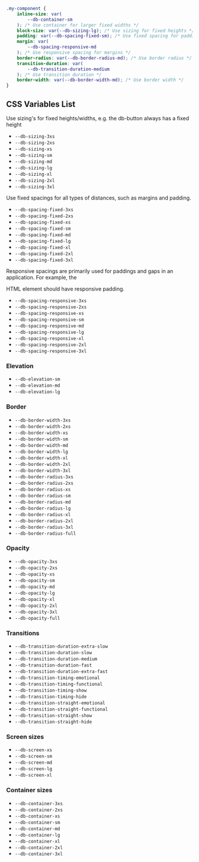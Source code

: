 ```css
.my-component {
	inline-size: var(
		--db-container-sm
	); /* Use container for larger fixed widths */
	block-size: var(--db-sizing-lg); /* Use sizing for fixed heights */
	padding: var(--db-spacing-fixed-sm); /* Use fixed spacing for paddings */
	margin: var(
		--db-spacing-responsive-md
	); /* Use responsive spacing for margins */
	border-radius: var(--db-border-radius-md); /* Use border radius */
	transition-duration: var(
		--db-transition-duration-medium
	); /* Use transition duration */
	border-width: var(--db-border-width-md); /* Use border width */
}
```

## CSS Variables List

Use sizing's for fixed heights/widths, e.g. the db-button always has a fixed height

- `--db-sizing-3xs`
- `--db-sizing-2xs`
- `--db-sizing-xs`
- `--db-sizing-sm`
- `--db-sizing-md`
- `--db-sizing-lg`
- `--db-sizing-xl`
- `--db-sizing-2xl`
- `--db-sizing-3xl`

Use fixed spacings for all types of distances, such as margins and padding.

- `--db-spacing-fixed-3xs`
- `--db-spacing-fixed-2xs`
- `--db-spacing-fixed-xs`
- `--db-spacing-fixed-sm`
- `--db-spacing-fixed-md`
- `--db-spacing-fixed-lg`
- `--db-spacing-fixed-xl`
- `--db-spacing-fixed-2xl`
- `--db-spacing-fixed-3xl`

Responsive spacings are primarily used for paddings and gaps in an application. For example, the <main> HTML element should have responsive padding.

- `--db-spacing-responsive-3xs`
- `--db-spacing-responsive-2xs`
- `--db-spacing-responsive-xs`
- `--db-spacing-responsive-sm`
- `--db-spacing-responsive-md`
- `--db-spacing-responsive-lg`
- `--db-spacing-responsive-xl`
- `--db-spacing-responsive-2xl`
- `--db-spacing-responsive-3xl`

### Elevation

- `--db-elevation-sm`
- `--db-elevation-md`
- `--db-elevation-lg`

### Border

- `--db-border-width-3xs`
- `--db-border-width-2xs`
- `--db-border-width-xs`
- `--db-border-width-sm`
- `--db-border-width-md`
- `--db-border-width-lg`
- `--db-border-width-xl`
- `--db-border-width-2xl`
- `--db-border-width-3xl`
- `--db-border-radius-3xs`
- `--db-border-radius-2xs`
- `--db-border-radius-xs`
- `--db-border-radius-sm`
- `--db-border-radius-md`
- `--db-border-radius-lg`
- `--db-border-radius-xl`
- `--db-border-radius-2xl`
- `--db-border-radius-3xl`
- `--db-border-radius-full`

### Opacity

- `--db-opacity-3xs`
- `--db-opacity-2xs`
- `--db-opacity-xs`
- `--db-opacity-sm`
- `--db-opacity-md`
- `--db-opacity-lg`
- `--db-opacity-xl`
- `--db-opacity-2xl`
- `--db-opacity-3xl`
- `--db-opacity-full`

### Transitions

- `--db-transition-duration-extra-slow`
- `--db-transition-duration-slow`
- `--db-transition-duration-medium`
- `--db-transition-duration-fast`
- `--db-transition-duration-extra-fast`
- `--db-transition-timing-emotional`
- `--db-transition-timing-functional`
- `--db-transition-timing-show`
- `--db-transition-timing-hide`
- `--db-transition-straight-emotional`
- `--db-transition-straight-functional`
- `--db-transition-straight-show`
- `--db-transition-straight-hide`

### Screen sizes

- `--db-screen-xs`
- `--db-screen-sm`
- `--db-screen-md`
- `--db-screen-lg`
- `--db-screen-xl`

### Container sizes

- `--db-container-3xs`
- `--db-container-2xs`
- `--db-container-xs`
- `--db-container-sm`
- `--db-container-md`
- `--db-container-lg`
- `--db-container-xl`
- `--db-container-2xl`
- `--db-container-3xl`
